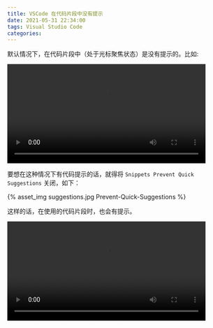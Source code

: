 ```yaml
---
title: VSCode 在代码片段中没有提示
date: 2021-05-31 22:34:00
tags: Visual Studio Code
categories:
---
```


默认情况下，在代码片段中（处于光标聚焦状态）是没有提示的。比如:

<!--more-->

<div style="width:90%;">
<video width='100%' src="no.mp4" controls></video>
</div>

要想在这种情况下有代码提示的话，就得将 `Snippets Prevent Quick Suggestions` 关闭，如下：

<div style="width:90%;">
{% asset_img suggestions.jpg Prevent-Quick-Suggestions %}
</div>

这样的话，在使用的代码片段时，也会有提示。

<div style="width:90%;">
<video width='100%' src="yes.mp4" controls></video>
</div>
